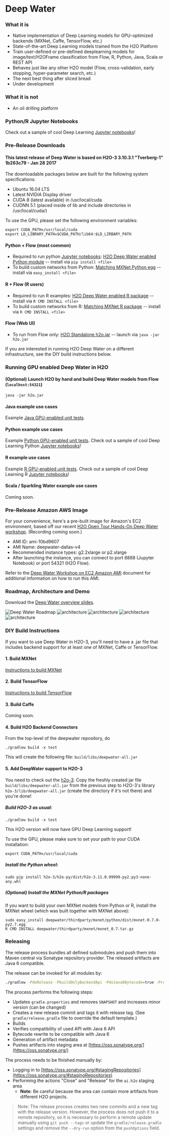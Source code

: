 # Deep Water

### What it is
* Native implementation of Deep Learning models for GPU-optimized backends (MXNet, Caffe, TensorFlow, etc.)
* State-of-the-art Deep Learning models trained from the H2O Platform
* Train user-defined or pre-defined deeplearning models for image/text/H2OFrame classification from Flow, R, Python, Java, Scala or REST API
* Behaves just like any other H2O model (Flow, cross-validation, early stopping, hyper-parameter search, etc.)
* The next best thing after sliced bread
* Under development

### What it is not
* An oil drilling platform

### Python/R Jupyter Notebooks
Check out a sample of cool Deep Learning [Jupyter notebooks](https://github.com/h2oai/h2o-3/tree/master/examples/deeplearning/notebooks)!

### Pre-Release Downloads
#### This latest release of Deep Water is based on H2O-3 3.10.3.1 "Tverberg-1" 1b263c79 - Jan 28 2017

The downloadable packages below are built for the following system specifications:

* Ubuntu 16.04 LTS
* Latest NVIDIA Display driver
* CUDA 8 (latest available) in /usr/local/cuda
* CUDNN 5.1 (placed inside of lib and include directories in /usr/local/cuda/)

To use the GPU, please set the following environment variables:
```
export CUDA_PATH=/usr/local/cuda
export LD_LIBRARY_PATH=$CUDA_PATH/lib64:$LD_LIRBARY_PATH
```

#### Python + Flow (most common)
* Required to run python [Jupyter notebooks](https://github.com/h2oai/h2o-3/tree/master/examples/deeplearning/notebooks): [H2O Deep Water enabled Python module](https://slack-files.com/T0329MHH6-F3YGK308N-bdf9f90d83) -- install via `pip install <file>`
* To build custom networks from Python: [Matching MXNet Python egg](https://slack-files.com/T0329MHH6-F3YGTF3AT-575207850f) -- install via `easy_install <file>`

#### R + Flow (R users)
* Required to run R examples: [H2O Deep Water enabled R package](https://slack-files.com/T0329MHH6-F3X5Z9NN5-9ff02f4773) -- install via `R CMD INSTALL <file>`
* To build custom networks from R: [Matching MXNet R package](https://slack-files.com/T0329MHH6-F3XRXB5BL-db9665bd6d) -- install via `R CMD INSTALL <file>`

#### Flow (Web UI)
* To run from Flow only: [H2O Standalone h2o.jar](https://slack-files.com/T0329MHH6-F3XUA5YVA-1d3161be65) -- launch via `java -jar h2o.jar`

If you are interested in running H2O Deep Water on a different infrastructure, see the DIY build instructions below.

### Running GPU enabled Deep Water in H2O
#### (Optional) Launch H2O by hand and build Deep Water models from Flow (`localhost:54321`)

```
java -jar h2o.jar
```

#### Java example use cases
Example [Java GPU-enabled unit tests](https://github.com/h2oai/h2o-3/tree/master/h2o-algos/src/test/java/hex/deepwater).

#### Python example use cases
Example [Python GPU-enabled unit tests](https://github.com/h2oai/h2o-3/tree/master/h2o-py/tests/testdir_algos/deepwater).
Check out a sample of cool Deep Learning Python [Jupyter notebooks](https://github.com/h2oai/h2o-3/tree/master/examples/deeplearning/notebooks)!

#### R example use cases
Example [R GPU-enabled unit tests](https://github.com/h2oai/h2o-3/tree/master/h2o-r/tests/testdir_algos/deepwater).
Check out a sample of cool Deep Learning R [Jupyter notebooks](https://github.com/h2oai/h2o-3/tree/master/examples/deeplearning/notebooks)!

#### Scala / Sparkling Water example use cases
Coming soon.



### Pre-Release Amazon AWS Image
For your convenience, here's a pre-built image for Amazon's EC2 environment, based off our recent [H2O Open Tour Hands-On Deep Water workshop](https://twitter.com/ArnoCandel/status/791280896318042112). (Recording coming soon.)

* AMI ID: ami-10bd9607
* AMI Name: deepwater-dallas-v4
* Recommended instance types: g2.2xlarge or p2.xlarge
* After launching the instance, you can connect to port 8888 (Jupyter Notebook) or port 54321 (H2O Flow).

Refer to the [Deep Water Workshop on EC2 Amazon AMI](https://github.com/h2oai/deepwater/blob/master/docs/open-tour-dallas/deep-water-ami.md) document for additional information on how to run this AMI. 

### Roadmap, Architecture and Demo
Download the [Deep Water overview slides](https://github.com/h2oai/deepwater/blob/master/architecture/deepwater_overview.pdf).

![](./architecture/deepwater_overview/deepwater_overview.001.jpeg "Deep Water Roadmap")
![architecture](./architecture/deepwater_overview/deepwater_overview.002.jpeg "More Data")
![architecture](./architecture/deepwater_overview/deepwater_overview.003.jpeg "Deep Water Networks")
![architecture](./architecture/deepwater_overview/deepwater_overview.004.jpeg "Deep Water Architecture")
![architecture](./architecture/deepwater_overview/deepwater_overview.005.jpeg "Deep Water Example in Flow")


### DIY Build Instructions
If you want to use Deep Water in H2O-3, you'll need to have a .jar file that includes backend support for at least one of MXNet, Caffe or TensorFlow.

#### 1. Build MXNet 
[Instructions to build MXNet](https://github.com/h2oai/deepwater/tree/master/mxnet)

#### 2. Build TensorFlow 
[Instructions to build TensorFlow](https://github.com/h2oai/deepwater/tree/master/tensorflow)

#### 3. Build Caffe 
Coming soon.

#### 4. Build H2O Backend Connectors
From the top-level of the deepwater repository, do
```
./gradlew build -x test
```

This will create the following file: `build/libs/deepwater-all.jar`

#### 5. Add DeepWater support to H2O-3
You need to check out the [h2o-3](http://github.com/h2oai/h2o-3/).
Copy the freshly created jar file `build/libs/deepwater-all.jar` from the previous step to H2O-3's library `h2o-3/lib/deepwater-all.jar` (create the directory if it's not there) and you're done!

##### Build H2O-3 as usual:
```
./gradlew build -x test
```

This H2O version will now have GPU Deep Learning support!

To use the GPU, please make sure to set your path to your CUDA installation:

```
export CUDA_PATH=/usr/local/cuda
```

##### Install the Python wheel:
```
sudo pip install h2o-3/h2o-py/dist/h2o-3.11.0.99999-py2.py3-none-any.whl
```

##### (Optional) Install the MXNet Python/R packages
If you want to build your own MXNet models from Python or R, install the MXNet wheel (which was built together with MXNet above):
```
sudo easy_install deepwater/thirdparty/mxnet/python/dist/mxnet-0.7.0-py2.7.egg
R CMD INSTALL deepwater/thirdparty/mxnet/mxnet_0.7.tar.gz
```


### Releasing
The release process bundles all defined submodules and push them into Maven central via Sonatype repository provider.
The released artifacts are Java 6 compatible.

The release can be invoked for all modules by:
```bash
./gradlew -PdoRelease -PbuildOnlyBackendApi -PdoJava6Bytecode=true -Prelease.useAutomaticVersion=true release
```

The process performs the following steps:
  - Updates `gradle.properties` and removes `SNAPSHOT` and increases minor version (can be changed)
  - Creates a new release commit and tags it with release tag. (See `gradle/release.gradle` file to override the default template.)
  - Builds
  - Verifies compatibility of used API with Java 6 API
  - Bytecode rewrite to be compatible with Java 6
  - Generation of artifact metadata 
  - Pushes artifacts into staging area at [https://oss.sonatype.org/](https://oss.sonatype.org/)

The process needs to be finished manually by:
  - Logging in to [https://oss.sonatype.org/#stagingRepositories](https://oss.sonatype.org/#stagingRepositories)
  - Performing the actions "Close" and "Release" for the `ai.h2o` staging area
    - **Note**: Be careful because the area can contain more artifacts from different H2O projects.

> Note: The release process creates two new commits and a new tag with the release version. However, the process does not push it to a remote repository, so it is necessary to perform a remote update manually using `git push --tags` or update the `gradle/release.gradle` settings and remove the `--dry-run` option from the `pushOptions` field.

